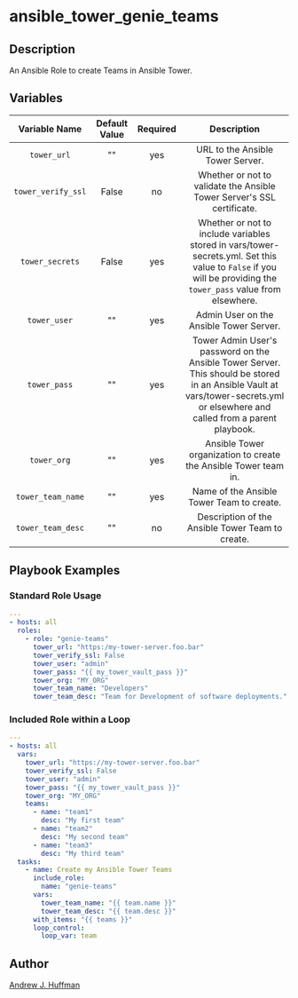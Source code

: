 # ansible_tower_genie_teams
## Description
An Ansible Role to create Teams in Ansible Tower.
## Variables
|Variable Name|Default Value|Required|Description|
|:---:|:---:|:---:|:---:|
|`tower_url`|""|yes|URL to the Ansible Tower Server.|
|`tower_verify_ssl`|False|no|Whether or not to validate the Ansible Tower Server's SSL certificate.|
|`tower_secrets`|False|yes|Whether or not to include variables stored in vars/tower-secrets.yml.  Set this value to `False` if you will be providing the `tower_pass` value from elsewhere.|
|`tower_user`|""|yes|Admin User on the Ansible Tower Server.|
|`tower_pass`|""|yes|Tower Admin User's password on the Ansible Tower Server.  This should be stored in an Ansible Vault at vars/tower-secrets.yml or elsewhere and called from a parent playbook.|
|`tower_org`|""|yes|Ansible Tower organization to create the Ansible Tower team in.|
|`tower_team_name`|""|yes| Name of the Ansible Tower Team to create.|
|`tower_team_desc`|""|no|Description of the Ansible Tower Team to create.|
## Playbook Examples
### Standard Role Usage
```yaml
---
- hosts: all
  roles:
    - role: "genie-teams"
      tower_url: "https:/my-tower-server.foo.bar"
      tower_verify_ssl: False
      tower_user: "admin"
      tower_pass: "{{ my_tower_vault_pass }}"
      tower_org: "MY_ORG"
      tower_team_name: "Developers"
      tower_team_desc: "Team for Development of software deployments."
```
### Included Role within a Loop
``` yaml
---
- hosts: all
  vars:
    tower_url: "https://my-tower-server.foo.bar"
    tower_verify_ssl: False
    tower_user: "admin"
    tower_pass: "{{ my_tower_vault_pass }}"
    tower_org: "MY_ORG"
    teams:
      - name: "team1"
        desc: "My first team"
      - name: "team2"
        desc: "My second team"
      - name: "team3"
        desc: "My third team"
  tasks:
    - name: Create my Ansible Tower Teams
      include_role:
        name: "genie-teams"
      vars:
        tower_team_name: "{{ team.name }}"
        tower_team_desc: "{{ team.desc }}"
      with_items: "{{ teams }}"
      loop_control:
        loop_var: team
```
## Author
[Andrew J. Huffman](mailto:ahuffman@redhat.com)
